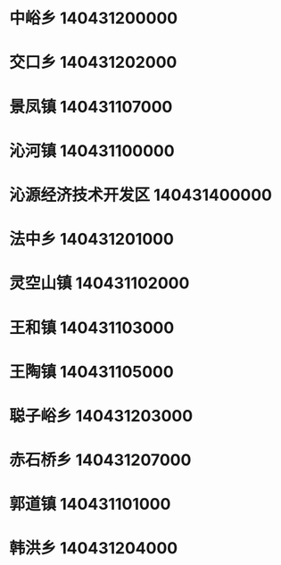 # 中峪乡 140431200000
# 交口乡 140431202000
# 景凤镇 140431107000
# 沁河镇 140431100000
# 沁源经济技术开发区 140431400000
# 法中乡 140431201000
# 灵空山镇 140431102000
# 王和镇 140431103000
# 王陶镇 140431105000
# 聪子峪乡 140431203000
# 赤石桥乡 140431207000
# 郭道镇 140431101000
# 韩洪乡 140431204000
